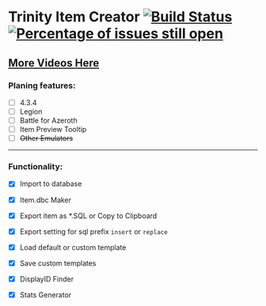# Trinity Item Creator [![Build Status](https://travis-ci.com/TrinityItemCreator/TrinityItemCreator.svg?branch=master)](https://travis-ci.com/TrinityItemCreator/TrinityItemCreator) [![Percentage of issues still open](http://isitmaintained.com/badge/open/TrinityItemCreator/TrinityItemCreator.svg)](http://isitmaintained.com/project/TrinityItemCreator/TrinityItemCreator "Percentage of issues still open")

[More Videos Here](https://www.youtube.com/playlist?list=PLjoy2iZ5z1qeIZseVQ2buYEjyT5zqWUKu)
----------------------------
### Planing features:
- [ ] 4.3.4
- [ ] Legion
- [ ] Battle for Azeroth
- [ ] Item Preview Tooltip
- [ ] ~~Other Emulators~~
----------------------------
### Functionality:
- [x] Import to database
- [x] Item.dbc Maker
- [x] Export item as *.SQL or Copy to Clipboard
- [x] Export setting for sql prefix `insert` or `replace`
- [x] Load default or custom template
- [x] Save custom templates
- [x] DisplayID Finder
- [x] Stats Generator

